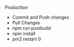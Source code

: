 Production

- Commit and Push changes
- Pull Changes
- npm run postbuild
- npm install
- pm2 restart 0
